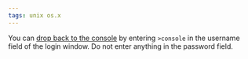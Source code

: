 ```yaml
---
tags: unix os.x
---
```


You can [drop back to the console](/wiki/drop_back_to_the_console) by entering `>console` in the username field of the login window. Do not enter anything in the password field.
